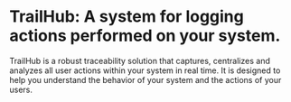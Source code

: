 # TrailHub: A system for logging actions performed on your system.

TrailHub is a robust traceability solution that captures, centralizes and analyzes all user actions within your system
in real time. It is designed to help you understand the behavior of your system and the actions of your users.
